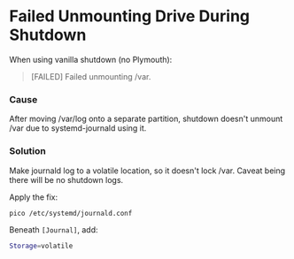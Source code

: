# Failed Unmounting Drive During Shutdown

When using vanilla shutdown (no Plymouth):

> [FAILED] Failed unmounting /var.

### Cause

After moving /var/log onto a separate partition, shutdown doesn't unmount /var due to systemd-journald using it.

### Solution

Make journald log to a volatile location, so it doesn't lock /var. Caveat being there will be no shutdown logs.

Apply the fix:

```bash
pico /etc/systemd/journald.conf
```

Beneath `[Journal]`, add:

```bash
Storage=volatile
```
